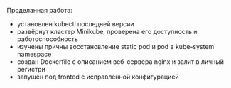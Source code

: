 Проделанная работа:
- установлен kubectl последней версии
- развёрнут кластер Minikube, проверена его доступность и работоспособность
- изучены причны восстановление static pod и pod в kube-system namespace
- создан Dockerfile с описанием веб-сервера nginx и залит в личный регистри
- запущен под fronted с исправленной конфигурацией
